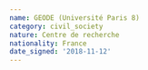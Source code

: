 ```yaml
---
name: GEODE (Université Paris 8)
category: civil_society
nature: Centre de recherche
nationality: France
date_signed: '2018-11-12'
---
```

    